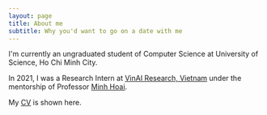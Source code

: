 ```yaml
---
layout: page
title: About me
subtitle: Why you'd want to go on a date with me
---
```

I'm currently an ungraduated student of Computer Science at University of Science, Ho Chi Minh City.


In 2021, I was a Research Intern at <a target="_blank" href="https://www.vinai.io/">VinAI Research, Vietnam</a> under the mentorship of Professor <a target="_blank" href="https://www3.cs.stonybrook.edu/~minhhoai">Minh Hoai</a>.

My [CV](/cv) is shown here. 

